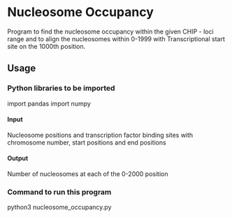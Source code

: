 # Nucleosome Occupancy

Program to find the nucleosome occupancy within the given CHIP - loci range and to align the nucleosomes within 0-1999 with Transcriptional start site on the 1000th position.

## Usage

### Python libraries to be imported
import pandas 
import numpy 

#### Input 
Nucleosome positions and transcription factor binding sites with chromosome number, start positions and end positions 

#### Output
Number of nucleosomes at each of the 0-2000 position

### Command to run this program 
python3 nucleosome_occupancy.py
 
